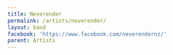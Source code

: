```yaml
---
title: Neverender
permalink: /artists/neverender/
layout: band
facebook: 'https://www.facebook.com/neverendernz/'
parent: Artists
---
```


